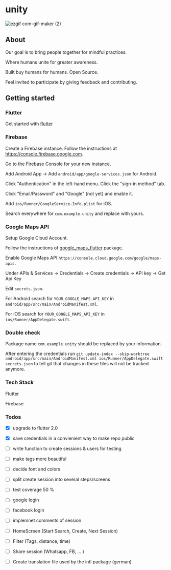 
# unity


![ezgif com-gif-maker (2)](https://user-images.githubusercontent.com/38905681/115279317-dea3ee00-a146-11eb-85d5-55c3fda3395a.gif)

## About

Our goal is to bring people together for mindful practices.

Where humans unite for greater awareness.

Built buy humans for humans. Open Source.

Feel invited to participate by giving feedback and contributing.

## Getting started

### Flutter

Get started with [flutter](https://flutter.dev/docs/get-started/install)

### Firebase

Create a Firebase instance. Follow the instructions at https://console.firebase.google.com.

Go to the Firebase Console for your new instance.

Add Android App -> Add `android/app/google-services.json` for Android.



Click "Authentication" in the left-hand menu. Click the "sign-in method" tab.

Click "Email/Password" and "Google" (not yet) and enable it.

Add `ios/Runner/GoogleService-Info.plist` for iOS.

Search everywhere for `com.example.unity` and replace with yours.




### Google Maps API

Setup Google Cloud Account.

Follow the instructions of [google_maps_flutter](https://pub.dev/packages/google_maps_flutter) package.

Enable Google Maps API `https://console.cloud.google.com/google/maps-apis`.

Under APIs & Services -> Credentials -> Create credentials -> API key -> Get Api Key

Edit `secrets.json`.

For Android search for `YOUR_GOOGLE_MAPS_API_KEY` in `android/app/src/main/AndroidManifest.xml`.

For iOS search for `YOUR_GOOGLE_MAPS_API_KEY` in `ios/Runner/AppDelegate.swift`.


### Double check

Package name `com.example.unity` should be replaced by your information.

After entering the credentials run `git update-index --skip-worktree android/app/src/main/AndroidManifest.xml ios/Runner/AppDelegate.swift secrets.json` to tell git that changes in these files will not be tracked anymore.

### Tech Stack

Flutter

Firebase

### Todos

- [x] upgrade to flutter 2.0
- [x] save credentials in a convienient way to make repo public
- [ ] write function to create sessions & users for testing
- [ ] make tags more beautiful
- [ ] decide font and colors
- [ ] split create session into several steps/screens
- [ ] test coverage 50 %
- [ ] google login
- [ ] facebook login
- [ ] implemnet comments of session
- [ ] HomeScreen (Start Search, Create, Next Session)
- [ ] Filter (Tags, distance, time)
- [ ] Share session (Whatsapp, FB, ... )
- [ ] Create translation file used by the intl package (german)





